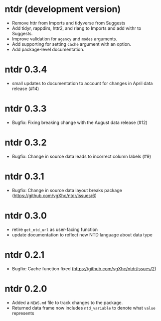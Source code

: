 # ntdr (development version)

* Remove httr from Imports and tidyverse from Suggests
* Add tidyr, rappdirs, httr2, and rlang to Imports and add withr to Suggests.
* Improve validation for `agency` and `modes` arguments.
* Add supporting for setting `cache` argument with an option.
* Add package-level documentation.

# ntdr 0.3.4
* small updates to documentation to account for changes in April data release (#14)

# ntdr 0.3.3
* Bugfix: Fixing breaking change with the August data release (#12)

# ntdr 0.3.2
* Bugfix: Change in source data leads to incorrect column labels (#9)

# ntdr 0.3.1
* Bugfix: Change in source data layout breaks package (https://github.com/vgXhc/ntdr/issues/6)

# ntdr 0.3.0
* retire `get_ntd_url` as user-facing function
* update documentation to reflect new NTD language about data type

# ntdr 0.2.1
* Bugfix: Cache function fixed (https://github.com/vgXhc/ntdr/issues/2)

# ntdr 0.2.0

* Added a `NEWS.md` file to track changes to the package.
* Returned data frame now includes `ntd_variable` to denote what `value` represents
